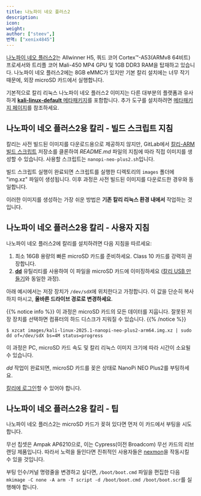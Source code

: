 ```yaml
---
title: 나노파이 네오 플러스2
description:
icon:
weight:
author: ["steev",]
번역: ["xenix4845"]
---
```


[나노파이 네오 플러스2](http://nanopi.io/nanopi-neo-plus2.html)는 Allwinner H5, 쿼드 코어 Cortex™-A53(ARMv8 64비트) 프로세서와 트리플 코어 Mali-450 MP4 GPU 및 1GB DDR3 RAM을 탑재하고 있습니다. 나노파이 네오 플러스2에는 8GB eMMC가 있지만 기본 칼리 설치에는 너무 작기 때문에, 외장 microSD 카드에서 실행합니다.

기본적으로 칼리 리눅스 나노파이 네오 플러스2 이미지는 다른 대부분의 플랫폼과 유사하게 [**kali-linux-default** 메타패키지](/docs/general-use/metapackages/)를 포함합니다. 추가 도구를 설치하려면 [메타패키지 페이지](/docs/general-use/metapackages/)를 참조하세요.

<!--
## Kali on NanoPi NEO Plus2 microSD card - User Instructions

If you're unfamiliar with the details of [downloading and validating a 칼리 리눅스 image](/docs/introduction/download-official-kali-linux-images/), or for [using that image to create a bootable device](/docs/usb/live-usb-install-with-windows/), it's strongly recommended that you refer to the more detailed procedures described in the specific articles on those subjects.

To install a pre-built image of the standard build of 칼리 리눅스 on your NanoPi NEO Plus2, follow these instructions:

1. Get a fast microSD card with at least 16GB capacity. Class 10 cards are highly recommended.
2. Download _and validate_ the `Kali NanoPi NEO Plus2` image from the [downloads](/get-kali/) area. The process for validating an image is described in more detail on [Downloading 칼리 리눅스](/docs/introduction/download-official-kali-linux-images/).
3. Use the **[dd](https://manpages.debian.org/testing/coreutils/dd.1.en.html)** utility to image this file to your microSD card (same process as [making a Kali USB](/docs/usb/live-usb-install-with-windows/).

In our example, we assume the storage device is located at `/dev/sdX`. Do _not_ simply copy these value, **change this to the correct drive path**.

{{% notice info %}}
This process will wipe out your microSD card. If you choose the wrong storage device, you may wipe out your computers hard disk.
{{% /notice %}}

```console
$ xzcat kali-linux-2025.1-nanopi-neo-plus2-arm64.img.xz | sudo dd of=/dev/sdX bs=4M status=progress
```

This process can take a while, depending on your PC, your microSD card's speed, and the size of the 칼리 리눅스 image.

Once the _dd_ operation is complete, boot up the NanoPi NEO Plus2 with the microSD card plugged in.

You should be able to [log in to Kali](/docs/introduction/default-credentials/).

## Kali on the NanoPi NEO Plus2 - Tips

The NanoPi NEO Plus2 will attempt to boot from the microSD card first if one is plugged in.

The wireless chipset is an Ampak AP6210, which is a rebranded Cypress (formerly Broadcom) Wireless card, so enterprising users may be able to get [nexmon](https://github.com/seemoo-lab/nexmon) working, if the work was put in.

If you want to change boot arguments/the kernel command line, you will need to edit the `/boot/boot.cmd` file, and then run `mkimage -C none -A arm -T script -d /boot/boot.cmd /boot/boot.scr`.

## Kali on NanoPi NEO Plus2 - Image Customization

If you want to customize the Kali NanoPi NEO Plus2 image, including changes to the [packages](/docs/general-use/metapackages/) being installed, changing the [desktop environment](/docs/general-use/switching-desktop-environments/), increasing or decreasing the image file size or generally being adventurous, check out the [Kali-ARM Build-Scripts](https://gitlab.com/kalilinux/build-scripts/kali-arm) repository on GitLab, and follow the _README.md_ file's instructions. The script to use is `nanopi-neo-plus2.sh`.
-->

## 나노파이 네오 플러스2용 칼리 - 빌드 스크립트 지침

칼리는 사전 빌드된 이미지를 다운로드용으로 제공하지 않지만, GitLab에서 [칼리-ARM 빌드 스크립트](https://gitlab.com/kalilinux/build-scripts/kali-arm) 저장소를 클론하여 _README.md_ 파일의 지침에 따라 직접 이미지를 생성할 수 있습니다. 사용할 스크립트는 `nanopi-neo-plus2.sh`입니다.

빌드 스크립트 실행이 완료되면 스크립트를 실행한 디렉토리의 `images` 폴더에 "img.xz" 파일이 생성됩니다. 이후 과정은 사전 빌드된 이미지를 다운로드한 경우와 동일합니다.

이러한 이미지를 생성하는 가장 쉬운 방법은 **기존 칼리 리눅스 환경 내에서** 작업하는 것입니다.

## 나노파이 네오 플러스2용 칼리 - 사용자 지침

나노파이 네오 플러스2에 칼리를 설치하려면 다음 지침을 따르세요:

1. 최소 16GB 용량의 빠른 microSD 카드를 준비하세요. Class 10 카드를 강력히 권장합니다.
2. **[dd](https://manpages.debian.org/testing/coreutils/dd.1.en.html)** 유틸리티를 사용하여 이 파일을 microSD 카드에 이미징하세요 ([칼리 USB 만들기](/docs/usb/live-usb-install-with-windows/)와 동일한 과정).

아래 예시에서는 저장 장치가 `/dev/sdX`에 위치한다고 가정합니다. 이 값을 단순히 복사하지 마시고, **올바른 드라이브 경로로 변경하세요**.

{{% notice info %}}
이 과정은 microSD 카드의 모든 데이터를 지웁니다. 잘못된 저장 장치를 선택하면 컴퓨터의 하드 디스크가 지워질 수 있습니다.
{{% /notice %}}

```console
$ xzcat images/kali-linux-2025.1-nanopi-neo-plus2-arm64.img.xz | sudo dd of=/dev/sdX bs=4M status=progress
```

이 과정은 PC, microSD 카드 속도 및 칼리 리눅스 이미지 크기에 따라 시간이 소요될 수 있습니다.

_dd_ 작업이 완료되면, microSD 카드를 꽂은 상태로 NanoPi NEO Plus2를 부팅하세요.

[칼리에 로그인](/docs/introduction/default-credentials/)할 수 있어야 합니다.

## 나노파이 네오 플러스2용 칼리 - 팁

나노파이 네오 플러스2는 microSD 카드가 꽂혀 있다면 먼저 이 카드에서 부팅을 시도합니다.

무선 칩셋은 Ampak AP6210으로, 이는 Cypress(이전 Broadcom) 무선 카드의 리브랜딩 제품입니다. 따라서 노력을 들인다면 진취적인 사용자들은 [nexmon](https://github.com/seemoo-lab/nexmon)을 작동시킬 수 있을 것입니다.

부팅 인수/커널 명령줄을 변경하고 싶다면, `/boot/boot.cmd` 파일을 편집한 다음 `mkimage -C none -A arm -T script -d /boot/boot.cmd /boot/boot.scr`를 실행해야 합니다.
